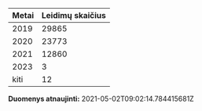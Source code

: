 | Metai | Leidimų skaičius |
|-------| ---------------- |
| 2019 | 29865 |
| 2020 | 23773 |
| 2021 | 12860 |
| 2023 | 3 |
| kiti | 12 |

**Duomenys atnaujinti:** 2021-05-02T09:02:14.784415681Z